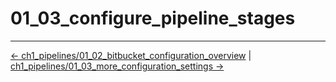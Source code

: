 # 01_03_configure_pipeline_stages


<!-- FooterStart -->
---
[← ch1_pipelines/01_02_bitbucket_configuration_overview](../01_02_bitbucket_piplines_configuration/README.md) | [ch1_pipelines/01_03_more_configuration_settings →](../01_04_configure_pipieline_triggers/README.md)
<!-- FooterEnd -->
